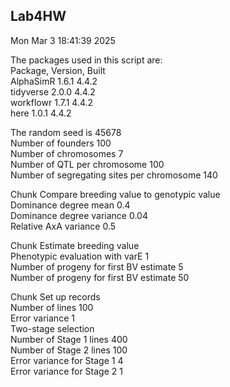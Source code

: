 ## Lab4HW  
Mon Mar  3 18:41:39 2025  
  
The packages used in this script are:  
Package, Version, Built  
AlphaSimR 1.6.1 4.4.2  
tidyverse 2.0.0 4.4.2  
workflowr 1.7.1 4.4.2  
here 1.0.1 4.4.2  
  
The random seed is 45678  
Number of founders  100  
Number of chromosomes  7  
Number of QTL per chromosome 100  
Number of segregating sites per chromosome 140  
  
Chunk Compare breeding value to genotypic value  
Dominance degree mean 0.4  
Dominance degree variance 0.04  
Relative AxA variance 0.5  
  
Chunk Estimate breeding value  
Phenotypic evaluation with varE 1  
Number of progeny for first BV estimate 5  
Number of progeny for first BV estimate 50  
  
Chunk Set up records  
Number of lines 100  
Error variance 1  
Two-stage selection  
Number of Stage 1 lines 400  
Number of Stage 2 lines 100  
Error variance for Stage 1 4  
Error variance for Stage 2 1  
  
